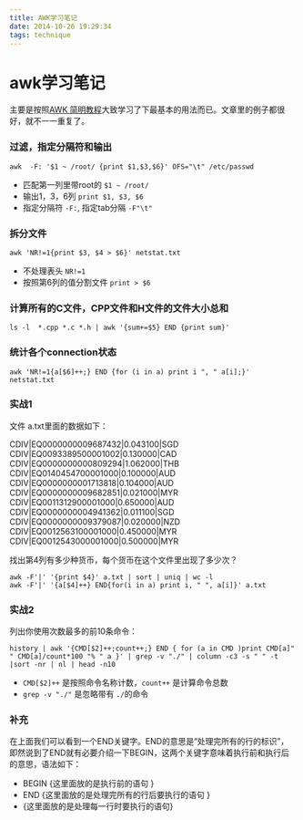 ```yaml
---
title: AWK学习笔记
date: 2014-10-26 19:29:34
tags: technique
---
```

# awk学习笔记

主要是按照[AWK 简明教程](http://coolshell.cn/articles/9070.html)大致学习了下最基本的用法而已。文章里的例子都很好，就不一一重复了。

### 过滤，指定分隔符和输出

```
awk  -F: '$1 ~ /root/ {print $1,$3,$6}' OFS="\t" /etc/passwd
```

- 匹配第一列里带root的 `$1 ~ /root/`
- 输出1，3，6列 `print $1, $3, $6`
- 指定分隔符 `-F:`, 指定tab分隔 `-F"\t"`

### 拆分文件

```
awk 'NR!=1{print $3, $4 > $6}' netstat.txt
```

- 不处理表头 `NR!=1`
- 按照第6列的值分割文件 `print > $6`

### 计算所有的C文件，CPP文件和H文件的文件大小总和

```
ls -l  *.cpp *.c *.h | awk '{sum+=$5} END {print sum}'
```

### 统计各个connection状态

```
awk 'NR!=1{a[$6]++;} END {for (i in a) print i ", " a[i];}' netstat.txt
```

### 实战1

文件 a.txt里面的数据如下：

CDIV|EQ0000000009687432|0.043100|SGD
CDIV|EQ0093389500001002|0.130000|CAD
CDIV|EQ0000000000809294|1.062000|THB
CDIV|EQ0140454700001000|0.100000|AUD
CDIV|EQ0000000001713818|0.104000|AUD
CDIV|EQ0000000009682851|0.021000|MYR
CDIV|EQ0011312900001000|0.650000|AUD
CDIV|EQ0000000004941362|0.011100|SGD
CDIV|EQ0000000009379087|0.020000|NZD
CDIV|EQ0012563100001000|0.450000|MYR
CDIV|EQ0012543000001000|0.500000|MYR

找出第4列有多少种货币，每个货币在这个文件里出现了多少次？

```
awk -F'|' '{print $4}' a.txt | sort | uniq | wc -l
awk -F'|' '{a[$4]++} END{for(i in a) print i, " ", a[i]}' a.txt
```

### 实战2

列出你使用次数最多的前10条命令：

```
history | awk '{CMD[$2]++;count++;} END { for (a in CMD )print CMD[a]" " CMD[a]/count*100 "% " a }' | grep -v "./" | column -c3 -s " " -t |sort -nr | nl | head -n10
```

- `CMD[$2]++` 是按照命令名称计数，`count++` 是计算命令总数
- `grep -v "./"` 是忽略带有 `./`的命令

### 补充

在上面我们可以看到一个END关键字。END的意思是“处理完所有的行的标识”，即然说到了END就有必要介绍一下BEGIN，这两个关键字意味着执行前和执行后的意思，语法如下：

- BEGIN {这里面放的是执行前的语句 }
- END {这里面放的是处理完所有的行后要执行的语句 }
- {这里面放的是处理每一行时要执行的语句}
